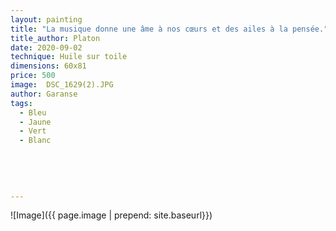 ```yaml
---
layout: painting
title: "La musique donne une âme à nos cœurs et des ailes à la pensée."                                              
title_author: Platon
date: 2020-09-02
technique: Huile sur toile 
dimensions: 60x81
price: 500
image:  DSC_1629(2).JPG
author: Garanse
tags:
  - Bleu
  - Jaune
  - Vert
  - Blanc
  
  
  
  
  
---
```

![Image]({{ page.image | prepend: site.baseurl}})

